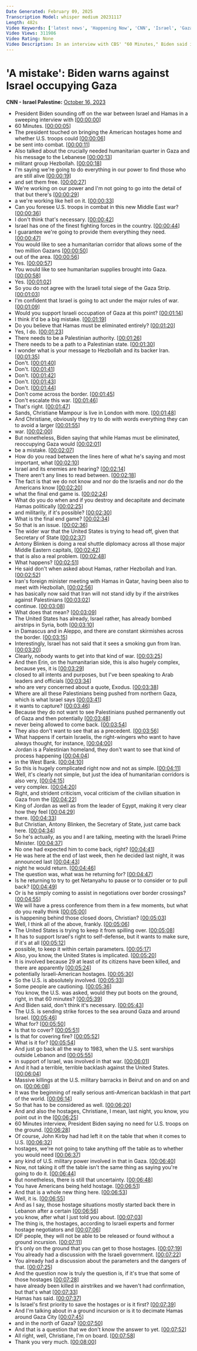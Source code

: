 ```yaml
---
Date Generated: February 09, 2025
Transcription Model: whisper medium 20231117
Length: 482s
Video Keywords: ['latest news', 'Happening Now', 'CNN', 'Israel', 'Gaza Strip', 'West Bank', 'Hamas', 'IDF', 'Israel Defense Forces', 'Iran', 'Jerusalem', 'Gaza City', 'Tel Aviv', 'Khan Younis', 'Palestinians', 'Israel Gaza Border', 'Israel War', 'Gaza Siege', 'Al-Shati', 'Jabalia', 'Middle East', 'Ashdod', 'Gaza Rockets', 'Hamas Rockets', 'Iron Dome', 'Gaza Power Station', 'Lebanon', 'US Intelligence', 'CIA', 'Central Intelligence Agency', 'Erin Burnett', 'CNN This Morning', 'President Joe Biden', 'Christiane Amanpour']
Video Views: 311986
Video Rating: None
Video Description: In an interview with CBS' "60 Minutes," Biden said it would be a "big mistake" for Israel to occupy Gaza. Israel has been signaling it is preparing for a ground invasion of Gaza in response to this month's terror attacks by Hamas. #CNN #News
---
```


# 'A mistake': Biden warns against Israel occupying Gaza
**CNN - Israel Palestine:** [October 16, 2023](https://www.youtube.com/watch?v=GoRBO7Hu9KM)
*  President Biden sounding off on the war between Israel and Hamas in a sweeping interview with [[00:00:00](https://www.youtube.com/watch?v=GoRBO7Hu9KM&t=0.0s)]
*  60 Minutes. [[00:00:05](https://www.youtube.com/watch?v=GoRBO7Hu9KM&t=5.76s)]
*  The president touched on bringing the American hostages home and whether U.S. troops could [[00:00:06](https://www.youtube.com/watch?v=GoRBO7Hu9KM&t=6.76s)]
*  be sent into combat. [[00:00:11](https://www.youtube.com/watch?v=GoRBO7Hu9KM&t=11.92s)]
*  Also talked about the crucially needed humanitarian quarter in Gaza and his message to the Lebanese [[00:00:13](https://www.youtube.com/watch?v=GoRBO7Hu9KM&t=13.6s)]
*  militant group Hezbollah. [[00:00:18](https://www.youtube.com/watch?v=GoRBO7Hu9KM&t=18.54s)]
*  I'm saying we're going to do everything in our power to find those who are still alive [[00:00:19](https://www.youtube.com/watch?v=GoRBO7Hu9KM&t=19.84s)]
*  and set them free. [[00:00:27](https://www.youtube.com/watch?v=GoRBO7Hu9KM&t=27.240000000000002s)]
*  We're working on our power and I'm not going to go into the detail of that but there's [[00:00:29](https://www.youtube.com/watch?v=GoRBO7Hu9KM&t=29.18s)]
*  a we're working like hell on it. [[00:00:33](https://www.youtube.com/watch?v=GoRBO7Hu9KM&t=33.86s)]
*  Can you foresee U.S. troops in combat in this new Middle East war? [[00:00:36](https://www.youtube.com/watch?v=GoRBO7Hu9KM&t=36.1s)]
*  I don't think that's necessary. [[00:00:42](https://www.youtube.com/watch?v=GoRBO7Hu9KM&t=42.7s)]
*  Israel has one of the finest fighting forces in the country. [[00:00:44](https://www.youtube.com/watch?v=GoRBO7Hu9KM&t=44.86s)]
*  I guarantee we're going to provide them everything they need. [[00:00:47](https://www.youtube.com/watch?v=GoRBO7Hu9KM&t=47.46s)]
*  You would like to see a humanitarian corridor that allows some of the two million Gazans [[00:00:50](https://www.youtube.com/watch?v=GoRBO7Hu9KM&t=50.7s)]
*  out of the area. [[00:00:56](https://www.youtube.com/watch?v=GoRBO7Hu9KM&t=56.46s)]
*  Yes. [[00:00:57](https://www.youtube.com/watch?v=GoRBO7Hu9KM&t=57.46s)]
*  You would like to see humanitarian supplies brought into Gaza. [[00:00:58](https://www.youtube.com/watch?v=GoRBO7Hu9KM&t=58.54s)]
*  Yes. [[00:01:02](https://www.youtube.com/watch?v=GoRBO7Hu9KM&t=62.620000000000005s)]
*  So you do not agree with the Israeli total siege of the Gaza Strip. [[00:01:03](https://www.youtube.com/watch?v=GoRBO7Hu9KM&t=63.620000000000005s)]
*  I'm confident that Israel is going to act under the major rules of war. [[00:01:09](https://www.youtube.com/watch?v=GoRBO7Hu9KM&t=69.18s)]
*  Would you support Israeli occupation of Gaza at this point? [[00:01:14](https://www.youtube.com/watch?v=GoRBO7Hu9KM&t=74.86s)]
*  I think it'd be a big mistake. [[00:01:19](https://www.youtube.com/watch?v=GoRBO7Hu9KM&t=79.02s)]
*  Do you believe that Hamas must be eliminated entirely? [[00:01:20](https://www.youtube.com/watch?v=GoRBO7Hu9KM&t=80.5s)]
*  Yes, I do. [[00:01:23](https://www.youtube.com/watch?v=GoRBO7Hu9KM&t=83.38s)]
*  There needs to be a Palestinian authority. [[00:01:26](https://www.youtube.com/watch?v=GoRBO7Hu9KM&t=86.64s)]
*  There needs to be a path to a Palestinian state. [[00:01:30](https://www.youtube.com/watch?v=GoRBO7Hu9KM&t=90.03999999999999s)]
*  I wonder what is your message to Hezbollah and its backer Iran. [[00:01:35](https://www.youtube.com/watch?v=GoRBO7Hu9KM&t=95.0s)]
*  Don't. [[00:01:40](https://www.youtube.com/watch?v=GoRBO7Hu9KM&t=100.48s)]
*  Don't. [[00:01:41](https://www.youtube.com/watch?v=GoRBO7Hu9KM&t=101.48s)]
*  Don't. [[00:01:42](https://www.youtube.com/watch?v=GoRBO7Hu9KM&t=102.47999999999999s)]
*  Don't. [[00:01:43](https://www.youtube.com/watch?v=GoRBO7Hu9KM&t=103.48s)]
*  Don't. [[00:01:44](https://www.youtube.com/watch?v=GoRBO7Hu9KM&t=104.48s)]
*  Don't come across the border. [[00:01:45](https://www.youtube.com/watch?v=GoRBO7Hu9KM&t=105.48s)]
*  Don't escalate this war. [[00:01:46](https://www.youtube.com/watch?v=GoRBO7Hu9KM&t=106.52s)]
*  That's right. [[00:01:47](https://www.youtube.com/watch?v=GoRBO7Hu9KM&t=107.88s)]
*  Sands, Christiane Mampour is live in London with more. [[00:01:48](https://www.youtube.com/watch?v=GoRBO7Hu9KM&t=108.88s)]
*  And Christiane, obviously they try to do with words everything they can to avoid a larger [[00:01:55](https://www.youtube.com/watch?v=GoRBO7Hu9KM&t=115.39999999999999s)]
*  war. [[00:02:00](https://www.youtube.com/watch?v=GoRBO7Hu9KM&t=120.11999999999999s)]
*  But nonetheless, Biden saying that while Hamas must be eliminated, reoccupying Gaza would [[00:02:01](https://www.youtube.com/watch?v=GoRBO7Hu9KM&t=121.8s)]
*  be a mistake. [[00:02:07](https://www.youtube.com/watch?v=GoRBO7Hu9KM&t=127.6s)]
*  How do you read between the lines here of what he's saying and most important, what [[00:02:10](https://www.youtube.com/watch?v=GoRBO7Hu9KM&t=130.24s)]
*  Israel and its enemies are hearing? [[00:02:14](https://www.youtube.com/watch?v=GoRBO7Hu9KM&t=134.96s)]
*  There aren't any lines to read between. [[00:02:18](https://www.youtube.com/watch?v=GoRBO7Hu9KM&t=138.52s)]
*  The fact is that we do not know and nor do the Israelis and nor do the Americans know [[00:02:20](https://www.youtube.com/watch?v=GoRBO7Hu9KM&t=140.08s)]
*  what the final end game is. [[00:02:24](https://www.youtube.com/watch?v=GoRBO7Hu9KM&t=144.16s)]
*  What do you do when and if you destroy and decapitate and decimate Hamas politically [[00:02:25](https://www.youtube.com/watch?v=GoRBO7Hu9KM&t=145.96s)]
*  and militarily, if it's possible? [[00:02:30](https://www.youtube.com/watch?v=GoRBO7Hu9KM&t=150.96s)]
*  What is the final end game? [[00:02:34](https://www.youtube.com/watch?v=GoRBO7Hu9KM&t=154.14000000000001s)]
*  So that is an issue. [[00:02:36](https://www.youtube.com/watch?v=GoRBO7Hu9KM&t=156.48000000000002s)]
*  The wider war that the United States is trying to head off, given that Secretary of State [[00:02:37](https://www.youtube.com/watch?v=GoRBO7Hu9KM&t=157.52s)]
*  Antony Blinken is doing a real shuttle diplomacy across all those major Middle Eastern capitals, [[00:02:42](https://www.youtube.com/watch?v=GoRBO7Hu9KM&t=162.44s)]
*  that is also a real problem. [[00:02:48](https://www.youtube.com/watch?v=GoRBO7Hu9KM&t=168.51999999999998s)]
*  What happens? [[00:02:51](https://www.youtube.com/watch?v=GoRBO7Hu9KM&t=171.23999999999998s)]
*  He said don't when asked about Hamas, rather Hezbollah and Iran. [[00:02:52](https://www.youtube.com/watch?v=GoRBO7Hu9KM&t=172.23999999999998s)]
*  Iran's foreign minister meeting with Hamas in Qatar, having been also to meet with Hezbollah, [[00:02:56](https://www.youtube.com/watch?v=GoRBO7Hu9KM&t=176.32s)]
*  has basically now said that Iran will not stand idly by if the airstrikes against Palestinians [[00:03:02](https://www.youtube.com/watch?v=GoRBO7Hu9KM&t=182.51999999999998s)]
*  continue. [[00:03:08](https://www.youtube.com/watch?v=GoRBO7Hu9KM&t=188.51999999999998s)]
*  What does that mean? [[00:03:09](https://www.youtube.com/watch?v=GoRBO7Hu9KM&t=189.51999999999998s)]
*  The United States has already, Israel rather, has already bombed airstrips in Syria, both [[00:03:10](https://www.youtube.com/watch?v=GoRBO7Hu9KM&t=190.51999999999998s)]
*  in Damascus and in Aleppo, and there are constant skirmishes across the border. [[00:03:15](https://www.youtube.com/watch?v=GoRBO7Hu9KM&t=195.74s)]
*  Interestingly, Israel has not said that it sees a smoking gun from Iran. [[00:03:20](https://www.youtube.com/watch?v=GoRBO7Hu9KM&t=200.70000000000002s)]
*  Clearly, nobody wants to get into that kind of war. [[00:03:25](https://www.youtube.com/watch?v=GoRBO7Hu9KM&t=205.78s)]
*  And then Erin, on the humanitarian side, this is also hugely complex, because yes, it is [[00:03:29](https://www.youtube.com/watch?v=GoRBO7Hu9KM&t=209.14000000000001s)]
*  closed to all intents and purposes, but I've been speaking to Arab leaders and officials [[00:03:34](https://www.youtube.com/watch?v=GoRBO7Hu9KM&t=214.02s)]
*  who are very concerned about a quote, Exodus. [[00:03:38](https://www.youtube.com/watch?v=GoRBO7Hu9KM&t=218.88s)]
*  Where are all these Palestinians being pushed from northern Gaza, which is what Israel says [[00:03:41](https://www.youtube.com/watch?v=GoRBO7Hu9KM&t=221.82s)]
*  it wants to capture? [[00:03:46](https://www.youtube.com/watch?v=GoRBO7Hu9KM&t=226.66s)]
*  Because they do not want to see Palestinians pushed permanently out of Gaza and then potentially [[00:03:48](https://www.youtube.com/watch?v=GoRBO7Hu9KM&t=228.26s)]
*  never being allowed to come back. [[00:03:54](https://www.youtube.com/watch?v=GoRBO7Hu9KM&t=234.28s)]
*  They also don't want to see that as a precedent. [[00:03:56](https://www.youtube.com/watch?v=GoRBO7Hu9KM&t=236.0s)]
*  What happens if certain Israelis, the right-wingers who want to have always thought, for instance, [[00:04:00](https://www.youtube.com/watch?v=GoRBO7Hu9KM&t=240.18s)]
*  Jordan is a Palestinian homeland, they don't want to see that kind of process happening [[00:04:04](https://www.youtube.com/watch?v=GoRBO7Hu9KM&t=244.94s)]
*  in the West Bank. [[00:04:10](https://www.youtube.com/watch?v=GoRBO7Hu9KM&t=250.86s)]
*  So this is hugely complicated right now and not as simple. [[00:04:11](https://www.youtube.com/watch?v=GoRBO7Hu9KM&t=251.98s)]
*  Well, it's clearly not simple, but just the idea of humanitarian corridors is also very, [[00:04:15](https://www.youtube.com/watch?v=GoRBO7Hu9KM&t=255.62s)]
*  very complex. [[00:04:20](https://www.youtube.com/watch?v=GoRBO7Hu9KM&t=260.94s)]
*  Right, and strident criticism, vocal criticism of the civilian situation in Gaza from the [[00:04:22](https://www.youtube.com/watch?v=GoRBO7Hu9KM&t=262.94s)]
*  King of Jordan as well as from the leader of Egypt, making it very clear how they feel [[00:04:29](https://www.youtube.com/watch?v=GoRBO7Hu9KM&t=269.54s)]
*  there. [[00:04:33](https://www.youtube.com/watch?v=GoRBO7Hu9KM&t=273.58s)]
*  But Christian, Antony Blinken, the Secretary of State, just came back here. [[00:04:34](https://www.youtube.com/watch?v=GoRBO7Hu9KM&t=274.58s)]
*  So he's actually, as you and I are talking, meeting with the Israeli Prime Minister. [[00:04:37](https://www.youtube.com/watch?v=GoRBO7Hu9KM&t=277.46s)]
*  No one had expected him to come back, right? [[00:04:41](https://www.youtube.com/watch?v=GoRBO7Hu9KM&t=281.94s)]
*  He was here at the end of last week, then he decided last night, it was announced last [[00:04:43](https://www.youtube.com/watch?v=GoRBO7Hu9KM&t=283.44s)]
*  night he would return. [[00:04:46](https://www.youtube.com/watch?v=GoRBO7Hu9KM&t=286.38s)]
*  The question was, what was he returning for? [[00:04:47](https://www.youtube.com/watch?v=GoRBO7Hu9KM&t=287.88s)]
*  Is he returning to try to get Netanyahu to pause or to consider or to pull back? [[00:04:49](https://www.youtube.com/watch?v=GoRBO7Hu9KM&t=289.62s)]
*  Or is he simply coming to assist in negotiations over border crossings? [[00:04:55](https://www.youtube.com/watch?v=GoRBO7Hu9KM&t=295.5s)]
*  We will have a press conference from them in a few moments, but what do you really think [[00:05:00](https://www.youtube.com/watch?v=GoRBO7Hu9KM&t=300.41999999999996s)]
*  is happening behind those closed doors, Christian? [[00:05:03](https://www.youtube.com/watch?v=GoRBO7Hu9KM&t=303.17999999999995s)]
*  Well, I think all of the above, frankly. [[00:05:06](https://www.youtube.com/watch?v=GoRBO7Hu9KM&t=306.66s)]
*  The United States is trying to keep it from spilling over. [[00:05:08](https://www.youtube.com/watch?v=GoRBO7Hu9KM&t=308.94s)]
*  It has to support Israel's right to self-defense, but it wants to make sure, if it's at all [[00:05:12](https://www.youtube.com/watch?v=GoRBO7Hu9KM&t=312.42s)]
*  possible, to keep it within certain parameters. [[00:05:17](https://www.youtube.com/watch?v=GoRBO7Hu9KM&t=317.78000000000003s)]
*  Also, you know, the United States is implicated. [[00:05:20](https://www.youtube.com/watch?v=GoRBO7Hu9KM&t=320.78000000000003s)]
*  It is involved because 29 at least of its citizens have been killed, and there are apparently [[00:05:24](https://www.youtube.com/watch?v=GoRBO7Hu9KM&t=324.34000000000003s)]
*  potentially Israeli-American hostages. [[00:05:30](https://www.youtube.com/watch?v=GoRBO7Hu9KM&t=330.84000000000003s)]
*  So the U.S. is absolutely involved. [[00:05:33](https://www.youtube.com/watch?v=GoRBO7Hu9KM&t=333.98s)]
*  Some people are cautioning. [[00:05:36](https://www.youtube.com/watch?v=GoRBO7Hu9KM&t=336.3s)]
*  You know, the U.S. was asked, would they put boots on the ground, right, in that 60 minutes? [[00:05:39](https://www.youtube.com/watch?v=GoRBO7Hu9KM&t=339.46000000000004s)]
*  And Biden said, don't think it's necessary. [[00:05:43](https://www.youtube.com/watch?v=GoRBO7Hu9KM&t=343.94s)]
*  The U.S. is sending strike forces to the sea around Gaza and around Israel. [[00:05:46](https://www.youtube.com/watch?v=GoRBO7Hu9KM&t=346.06s)]
*  What for? [[00:05:50](https://www.youtube.com/watch?v=GoRBO7Hu9KM&t=350.62s)]
*  Is that to cover? [[00:05:51](https://www.youtube.com/watch?v=GoRBO7Hu9KM&t=351.46000000000004s)]
*  Is that for covering fire? [[00:05:52](https://www.youtube.com/watch?v=GoRBO7Hu9KM&t=352.86s)]
*  What is it for? [[00:05:54](https://www.youtube.com/watch?v=GoRBO7Hu9KM&t=354.3s)]
*  And just go back all the way to 1983, when the U.S. sent warships outside Lebanon and [[00:05:55](https://www.youtube.com/watch?v=GoRBO7Hu9KM&t=355.38s)]
*  in support of Israel, was involved in that war. [[00:06:01](https://www.youtube.com/watch?v=GoRBO7Hu9KM&t=361.78000000000003s)]
*  And it had a terrible, terrible backlash against the United States. [[00:06:04](https://www.youtube.com/watch?v=GoRBO7Hu9KM&t=364.9s)]
*  Massive killings at the U.S. military barracks in Beirut and on and on and on. [[00:06:08](https://www.youtube.com/watch?v=GoRBO7Hu9KM&t=368.7s)]
*  It was the beginning of really serious anti-American backlash in that part of the world. [[00:06:14](https://www.youtube.com/watch?v=GoRBO7Hu9KM&t=374.82s)]
*  So that has to be considered as well. [[00:06:20](https://www.youtube.com/watch?v=GoRBO7Hu9KM&t=380.14s)]
*  And and also the hostages, Christiane, I mean, last night, you know, you point out in the [[00:06:25](https://www.youtube.com/watch?v=GoRBO7Hu9KM&t=385.21999999999997s)]
*  60 Minutes interview, President Biden saying no need for U.S. troops on the ground. [[00:06:28](https://www.youtube.com/watch?v=GoRBO7Hu9KM&t=388.97999999999996s)]
*  Of course, John Kirby had had left it on the table that when it comes to U.S. [[00:06:32](https://www.youtube.com/watch?v=GoRBO7Hu9KM&t=392.66s)]
*  hostages, we're not going to take anything off the table as to whether you would need [[00:06:37](https://www.youtube.com/watch?v=GoRBO7Hu9KM&t=397.02s)]
*  any kind of U.S. military power involved in that in Gaza. [[00:06:40](https://www.youtube.com/watch?v=GoRBO7Hu9KM&t=400.5s)]
*  Now, not taking it off the table isn't the same thing as saying you're going to do it. [[00:06:44](https://www.youtube.com/watch?v=GoRBO7Hu9KM&t=404.34000000000003s)]
*  But nonetheless, there is still that uncertainty. [[00:06:48](https://www.youtube.com/watch?v=GoRBO7Hu9KM&t=408.74s)]
*  You have Americans being held hostage. [[00:06:51](https://www.youtube.com/watch?v=GoRBO7Hu9KM&t=411.38s)]
*  And that is a whole new thing here. [[00:06:53](https://www.youtube.com/watch?v=GoRBO7Hu9KM&t=413.7s)]
*  Well, it is. [[00:06:55](https://www.youtube.com/watch?v=GoRBO7Hu9KM&t=415.58s)]
*  And as I say, those hostage situations mostly started back there in Lebanon after a certain [[00:06:56](https://www.youtube.com/watch?v=GoRBO7Hu9KM&t=416.58s)]
*  you know, after what I just told you about. [[00:07:03](https://www.youtube.com/watch?v=GoRBO7Hu9KM&t=423.82s)]
*  The thing is, the hostages, according to Israeli experts and former hostage negotiators and [[00:07:06](https://www.youtube.com/watch?v=GoRBO7Hu9KM&t=426.21999999999997s)]
*  IDF people, they will not be able to be released or found without a ground incursion. [[00:07:11](https://www.youtube.com/watch?v=GoRBO7Hu9KM&t=431.9s)]
*  It's only on the ground that you can get to those hostages. [[00:07:19](https://www.youtube.com/watch?v=GoRBO7Hu9KM&t=439.82s)]
*  You already had a discussion with the Israeli government. [[00:07:22](https://www.youtube.com/watch?v=GoRBO7Hu9KM&t=442.78s)]
*  You already had a discussion about the parameters and the dangers of that. [[00:07:25](https://www.youtube.com/watch?v=GoRBO7Hu9KM&t=445.1s)]
*  And the question now is truly the question is, if it's true that some of those hostages [[00:07:28](https://www.youtube.com/watch?v=GoRBO7Hu9KM&t=448.90000000000003s)]
*  have already been killed in airstrikes and we haven't had confirmation, but that's what [[00:07:33](https://www.youtube.com/watch?v=GoRBO7Hu9KM&t=453.46000000000004s)]
*  Hamas has said. [[00:07:37](https://www.youtube.com/watch?v=GoRBO7Hu9KM&t=457.58000000000004s)]
*  Is Israel's first priority to save the hostages or is it first? [[00:07:39](https://www.youtube.com/watch?v=GoRBO7Hu9KM&t=459.26000000000005s)]
*  And I'm talking about in a ground incursion or is it to decimate Hamas around Gaza City [[00:07:45](https://www.youtube.com/watch?v=GoRBO7Hu9KM&t=465.98s)]
*  and in the north of Gaza? [[00:07:50](https://www.youtube.com/watch?v=GoRBO7Hu9KM&t=470.82000000000005s)]
*  And that is a question that we don't know the answer to yet. [[00:07:52](https://www.youtube.com/watch?v=GoRBO7Hu9KM&t=472.34s)]
*  All right, well, Christiane, I'm on board. [[00:07:58](https://www.youtube.com/watch?v=GoRBO7Hu9KM&t=478.74s)]
*  Thank you very much. [[00:08:00](https://www.youtube.com/watch?v=GoRBO7Hu9KM&t=480.21999999999997s)]
